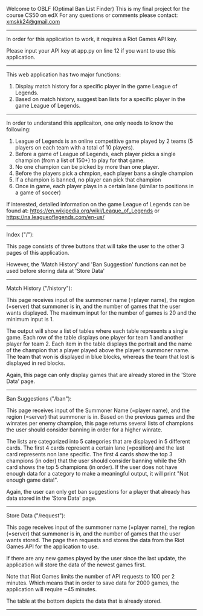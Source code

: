 Welcome to OBLF (Optimal Ban List Finder)
This is my final project for the course CS50 on edX
For any questions or comments please contact: xmskk24@gmail.com

--------------------------------------------------

In order for this application to work, it requires a Riot Games API key.

Please input your API key at app.py on line 12 if you want to use this application.

--------------------------------------------------

This web application has two major functions:
1. Display match history for a specific player in the game League of Legends.
2. Based on match history, suggest ban lists for a specific player in the game League of Legends.

--------------------------------------------------

In order to understand this applicaiton, one only needs to know the following:
1. League of Legends is an online competitive game played by 2 teams (5 players on each team with a total of 10 players).
2. Before a game of League of Legends, each player picks a single champion (from a list of 150+) to play for that game.
3. No one champion can be picked by more than one player.
4. Before the players pick a chmpion, each player bans a single champion
5. If a champion is banned, no player can pick that champion
6. Once in game, each player plays in a certain lane (similar to positions in a game of soccer)

If interested, detailed information on the game League of Legends can be found at: https://en.wikipedia.org/wiki/League_of_Legends or https://na.leagueoflegends.com/en-us/

--------------------------------------------------

Index ("/"):

This page consists of three buttons that will take the user to the other 3 pages of this application.

However, the 'Match History' and 'Ban Suggestion' functions can not be used before storing data at 'Store Data'

--------------------------------------------------

Match History ("/history"):

This page receives input of the summoner name (=player name), the region (=server) that summoner is in, and the number of games that the user wants displayed. The maximum input for the number of games is 20 and the minimum input is 1.

The output will show a list of tables where each table represents a single game. Each row of the table displays one player for team 1 and another player for team 2. Each item in the table displays the portrait and the name of the champion that a player played above the player's summoner name. The team that won is displayed in blue blocks, whereas the team that lost is displayed in red blocks.

Again, this page can only display games that are already stored in the 'Store Data' page.

--------------------------------------------------

Ban Suggestions ("/ban"):

This page receives input of the Summoner Name (=player name), and the region (=server) that summoner is in. Based on the previous games and the winrates per enemy champion, this page returns several lists of champions the user should consider banning in order for a higher winrate. 

The lists are categorized into 5 categories that are displayed in 5 different cards. The first 4 cards represent a certain lane (=position) and the last card represents non lane specific. The first 4 cards show the top 3 champions (in oder) that the user should consider banning while the 5th card shows the top 5 champions (in order). If the user does not have enough data for a category to make a meaningful output, it will print "Not enough game data!".

Again, the user can only get ban suggestions for a player that already has data stored in the 'Store Data' page.

--------------------------------------------------

Store Data ("/request"):

This page receives input of the summoner name (=player name), the region (=server) that summoner is in, and the number of games that the user wants stored. The page then requests and stores the data from the Riot Games API for the application to use.

If there are any new games played by the user since the last update, the application will store the data of the newest games first.

Note that Riot Games limits the number of API requests to 100 per 2 minutes. Which means that in order to save data for 2000 games, the application will require ~45 minutes.

The table at the bottom depicts the data that is already stored.

--------------------------------------------------